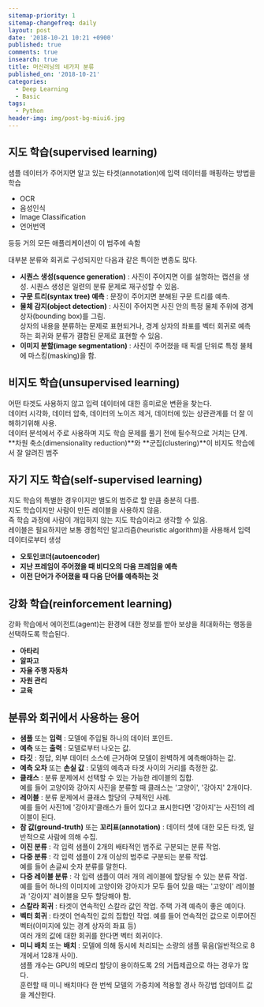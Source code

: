 ```yaml
---
sitemap-priority: 1
sitemap-changefreq: daily
layout: post
date: '2018-10-21 10:21 +0900'
published: true
comments: true
insearch: true
title: 머신러닝의 네가지 분류
published_on: '2018-10-21'
categories:
  - Deep Learning
  - Basic
tags:
  - Python
header-img: img/post-bg-miui6.jpg
---
```

## 지도 학습(supervised learning)

샘플 데이터가 주어지면 알고 있는 타겟(annotation)에 입력 데이터를 매핑하는 방법을 학습
- OCR
- 음성인식
- Image Classification
- 언어번역

등등 거의 모든 애플리케이션이 이 범주에 속함

대부분 분류와 회귀로 구성되지만 다음과 같은 특이한 변종도 많다.

- **시퀀스 생성(squence generation)** : 사진이 주어지면 이를 설명하는 캡션을 생성. 시퀀스 생성은 일련의 분류 문제로 재구성할 수 있음.
- **구문 트리(syntax tree) 예측** : 문장이 주어지면 분해된 구문 트리를 예측.
- **물체 감지(object detection)** : 사진이 주어지면 사진 안의 특정 물체 주위에 경계 상자(bounding box)를 그림.  
상자의 내용을 분류하는 문제로 표현되거나, 경계 상자의 좌표를 벡터 회귀로 예측하는 회귀와 분류가 결합된 문제로 표현할 수 있음.
- **이미지 분할(image segmentation)** : 사진이 주어졌을 때 픽셀 단위로 특정 물체에 마스킹(masking)을 함.



## 비지도 학습(unsupervised learning)
어떤 타겟도 사용하지 않고 입력 데이터에 대한 흥미로운 변환을 찾는다.  
데이터 시각화, 데이터 압축, 데이터의 노이즈 제거, 데이터에 있는 상관관계를 더 잘 이해하기위해 사용.  
데이터 분석에서 주로 사용하며 지도 학습 문제를 풀기 전에 필수적으로 거치는 단계.  
**차원 축소(dimensionality reduction)**와 **군집(clustering)**이 비지도 학습에서 잘 알려진 범주

## 자기 지도 학습(self-supervised learning)
지도 학습의 특별한 경우이지만 별도의 범주로 할 만큼 충분히 다름.  
지도 학습이지만 사람이 만든 레이블을 사용하지 않음.  
즉 학습 과정에 사람이 개입하지 않는 지도 학습이라고 생각할 수 있음.  
레이블은 필요하지만 보통 경험적인 알고리즘(heuristic algorithm)을 사용해서 입력 데이터로부터 생성

- **오토인코더(autoencoder)**
- **지난 프레임이 주어졌을 때 비디오의 다음 프레임을 예측**
- **이전 단어가 주어졌을 때 다음 단어를 예측하는 것**

## 강화 학습(reinforcement learning)

강화 학습에서 에이전트(agent)는 환경에 대한 정보를 받아 보상을 최대화하는 행동을 선택하도록 학습된다.

- **아타리**
- **알파고**
- **자율 주행 자동차**
- **자원 관리**
- **교육**

## 분류와 회귀에서 사용하는 용어

- **샘플** 또는 **입력** : 모델에 주입될 하나의 데이터 포인트.
- **예측** 또는 **출력** : 모델로부터 나오는 값.
- **타깃** : 정답, 외부 데이터 소스에 근거하여 모델이 완벽하게 예측해야하는 값.
- **예측 오차** 또는 **손실 값** : 모델의 예측과 타겟 사이의 거리를 측정한 값.
- **클래스** : 분류 문제에서 선택할 수 있는 가능한 레이블의 집합.  
예를 들어 고양이와 강아지 사진을 분류할 때 클래스는 '고양이', '강아지' 2개이다.
- **레이블** : 분류 문제에서 클래스 할당의 구체적인 사례.  
예를 들어 사진1에 '강아지'클래스가 들어 있다고 표시한다면 '강아지'는 사진1의 레이블이 된다.
- **참 값(ground-truth)** 또는 **꼬리표(annotation)** : 데이터 셋에 대한 모든 타겟, 일반적으로 사람에 의해 수집.
- **이진 분류** : 각 입력 샘플이 2개의 배타적인 범주로 구분되는 분류 작업.
- **다중 분류** : 각 입력 샘플이 2개 이상의 범주로 구분되는 분류 작업.  
예를 들어 손글씨 숫자 분류를 말한다.
- **다중 레이블 분류** : 각 입력 샘플이 여러 개의 레이블에 할당될 수 있는 분류 작업.  
예를 들어 하나의 이미지에 고양이와 강아지가 모두 들어 있을 때는 '고양이' 레이블과 '강아지' 레이블을 모두 할당해야 함.
- **스칼라 회귀** : 타겟이 연속적인 스칼라 값인 작업. 주택 가격 예측이 좋은 예이다.
- **벡터 회귀** : 타겟이 연속적인 값의 집합인 작업. 예를 들어 연속적인 값으로 이루어진 벡터(이미지에 있는 경계 상자의 좌표 등)  
여러 개의 값에 대한 회귀를 한다면 벡터 회귀이다.
- **미니 배치** 또는 **배치** : 모델에 의해 동시에 처리되는 소량의 샘플 묶음(일반적으로 8개에서 128개 사이).  
샘플 개수는 GPU의 메모리 할당이 용이하도록 2의 거듭제곱으로 하는 경우가 많다.  
훈련할 때 미니 배치마다 한 번씩 모델의 가중치에 적용할 경사 하강법 업데이트 값을 계산한다.
